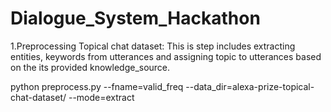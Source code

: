 # Dialogue_System_Hackathon

1.Preprocessing Topical chat dataset:
This is step includes extracting entities, keywords from utterances and assigning topic to utterances based on the its provided knowledge_source.

python preprocess.py --fname=valid_freq --data_dir=alexa-prize-topical-chat-dataset/ --mode=extract
